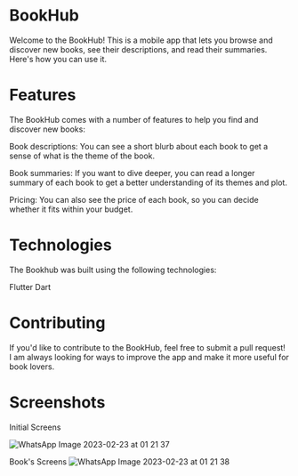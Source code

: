 # BookHub

Welcome to the BookHub! This is a mobile app that lets you browse and discover new books, see their descriptions, and read their summaries. Here's how you can use it.

# Features

The BookHub comes with a number of features to help you find and discover new books:

Book descriptions: You can see a short blurb about each book to get a sense of what is the theme of the book.

Book summaries: If you want to dive deeper, you can read a longer summary of each book to get a better understanding of its themes and plot.

Pricing: You can also see the price of each book, so you can decide whether it fits within your budget.

# Technologies

The Bookhub was built using the following technologies:

Flutter
Dart

# Contributing

If you'd like to contribute to the BookHub, feel free to submit a pull request! I am always looking for ways to improve the app and make it more useful for book lovers.

# Screenshots

Initial Screens

![WhatsApp Image 2023-02-23 at 01 21 37](https://user-images.githubusercontent.com/92632170/220743590-88b019c1-678a-44ec-a3e6-adaf6e7b8d01.jpg)

Book's Screens
![WhatsApp Image 2023-02-23 at 01 21 38](https://user-images.githubusercontent.com/92632170/220743619-afd5df9f-ea7e-4934-a062-34598a6a4207.jpg)


